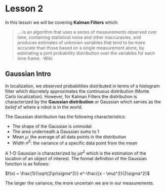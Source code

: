 # Lesson 2

In this lesson we will be covering **Kalman Filters** which:

> ... is an algorithm that uses a series of measurements observed over time, containing statistical noise and other inaccuracies, and produces estimates of unknown variables that tend to be more accurate than those based on a single measurement alone, by estimating a joint probability distribution over the variables for each time frame. -Wiki

## Gaussian Intro

In localization, we observed probabilities distributed in terms of a histogram filter which discretely approximates the continuous distribution (Monte Carlo localization). However, for Kalman Filters the distribution is characterized by the **Gaussian distribution** or Gaussian which serves as the _belief_ of where a robot is in the world.

The Gaussian distribution has the following characteristics:

- The shape of the Gaussian is unimodal
- The area underneath a Gaussian sums to 1
- Mean $\mu$: the average of all data points in the distribution
- Width $\sigma^2$: the variance of a specific data point from the mean

A 1-D Gaussian is characterized by $\mu \sigma^2$ which is the estimation of the location of an object of interest. The formal definition of the Gaussian function is as follows:

$f(x) = \frac{1}{\sqrt{2\pi\sigma^2}} e^-\frac{(x - \mu)^2}{2\sigma^2}$

The larger the variance, the more uncertain we are in our measurements.
